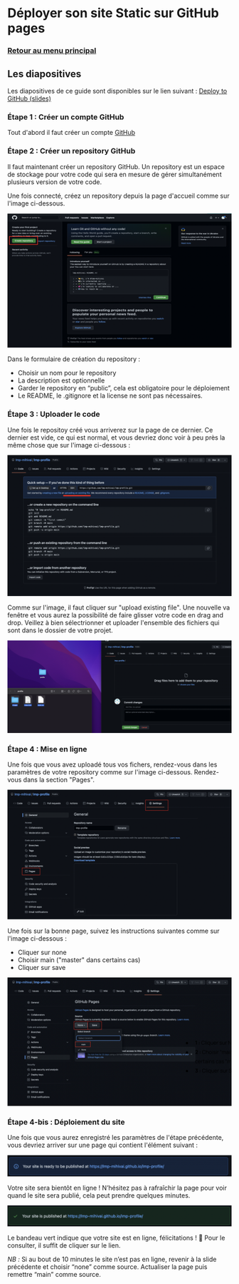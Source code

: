 # Déployer son site Static sur GitHub pages

### <a href="https://github.com/Joz84/ten-hours-of-html-css" target="_blank"> Retour au menu principal </a>


## Les diapositives
Les diapositives de ce guide sont disponibles sur le lien suivant : <a href="https://docs.google.com/presentation/d/16VjsjILJwrdNkOHb24jaxNthKQTVKpEDO1LLEmA7eSw/edit?usp=sharing" target="_blank"> Deploy to GitHub (slides) </a>

### Étape 1 : Créer un compte GitHub

Tout d'abord il faut créer un compte  <a href="https://www.github.com">GitHub</a>




### Étape 2 : Créer un repository GitHub

Il faut maintenant créer un repository GitHub. Un repository est un espace de stockage pour votre code qui sera en mesure de gérer simultanément plusieurs version de votre code.

Une fois connecté, créez un repository depuis la page d'accueil comme sur l'image ci-dessous.

<img src="images/create-repo.png" alt="create-repo">

Dans le formulaire de création du repository :
* Choisir un nom pour le repository
* La description est optionnelle
* Garder le repository en “public”, cela est obligatoire pour le déploiement
* Le README, le .gitignore et la license ne sont pas nécessaires.



### Étape 3 : Uploader le code

Une fois le repositoy créé vous arriverez sur la page de ce dernier. Ce dernier est vide, ce qui est normal, et vous devriez donc voir à peu près la même chose que sur l'image ci-dessous :

<img src="images/upload-code.png" alt="upload-code">

Comme sur l'image, il faut cliquer sur "upload existing file". Une nouvelle va fenêtre et vous aurez la possibilité de faire glisser votre code en drag and drop. Veillez à bien sélectrionner et uploader l'ensemble des fichiers qui sont dans le dossier de votre projet.

<img src="images/drag-and-drop.png" alt="drag and drop the code">

### Étape 4 : Mise en ligne

Une fois que vous avez uploadé tous vos fichers, rendez-vous dans les paramètres de votre repository comme sur l'image ci-dessous. Rendez-vous dans la section "Pages".

<img src="images/settings-pages.png" alt="settings-pages">

Une fois sur la bonne page, suivez les instructions suivantes comme sur l'image ci-dessous :
* Cliquer sur none
* Choisir main ("master" dans certains cas)
* Cliquer sur save

<img src="images/github-pages-settings.png" alt="github-pages-settings">

### Étape 4-bis : Déploiement du site

Une fois que vous aurez enregistré les paramètres de l'étape précédente, vous devriez arriver sur une page qui contient l'élément suivant :

<img src="images/waiting.png" alt="github-pages-settings">

Votre site sera bientôt en ligne ! N’hésitez pas à rafraîchir la page pour voir quand le site sera publié, cela peut prendre quelques minutes.

<img src="images/deployed.png" alt="github-pages-settings">

Le bandeau vert indique que votre site est en ligne, félicitations ! 🎉
Pour le consulter, il suffit de cliquer sur le lien.

*NB :* Si au bout de 10 minutes le site n’est pas en ligne, revenir à la slide précédente et choisir “none” comme source. Actualiser la page puis remettre “main” comme source.
